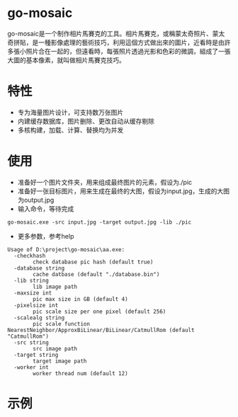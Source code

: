 # go-mosaic
go-mosaic是一个制作相片馬賽克的工具。相片馬賽克，或稱蒙太奇照片、蒙太奇拼貼，是一種影像處理的藝術技巧，利用這個方式做出來的圖片，近看時是由許多張小照片合在一起的，但遠看時，每張照片透過光影和色彩的微調，組成了一張大圖的基本像素，就叫做相片馬賽克技巧。

# 特性
* 专为海量图片设计，可支持数万张图片
* 内建缓存数据库，图片删除、更改自动从缓存剔除
* 多核构建，加载、计算、替换均为并发

# 使用
* 准备好一个图片文件夹，用来组成最终图片的元素，假设为./pic
* 准备好一张目标图片，用来生成在最终的大图，假设为input.jpg，生成的大图为output.jpg
* 输入命令，等待完成
```
go-mosaic.exe -src input.jpg -target output.jpg -lib ./pic
```
* 更多参数，参考help
```
Usage of D:\project\go-mosaic\aa.exe:
  -checkhash
    	check database pic hash (default true)
  -database string
    	cache datbase (default "./database.bin")
  -lib string
    	lib image path
  -maxsize int
    	pic max size in GB (default 4)
  -pixelsize int
    	pic scale size per one pixel (default 256)
  -scalealg string
    	pic scale function NearestNeighbor/ApproxBiLinear/BiLinear/CatmullRom (default "CatmullRom")
  -src string
    	src image path
  -target string
    	target image path
  -worker int
    	worker thread num (default 12)
```

# 示例


